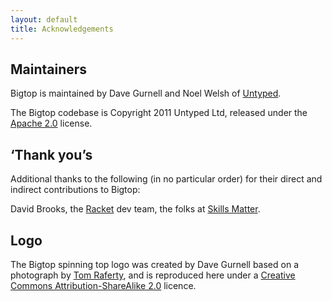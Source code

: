 ```yaml
---
layout: default
title: Acknowledgements
---
```


Maintainers
-----------

Bigtop is maintained by Dave Gurnell and Noel Welsh of [Untyped].

The Bigtop codebase is Copyright 2011 Untyped Ltd, released under the [Apache 2.0] license. 

‘Thank you’s
------------

Additional thanks to the following (in no particular order) for their direct and indirect contributions to Bigtop:

David Brooks, the [Racket] dev team, the folks at [Skills Matter].

Logo
----

The Bigtop spinning top logo was created by Dave Gurnell based on a photograph by [Tom Raferty], and is reproduced here under a [Creative Commons Attribution-ShareAlike 2.0][CC-BY-SA-20] licence.

[Untyped]: http://untyped.com
[Apache 2.0]: http://www.apache.org/licenses/LICENSE-2.0

[Racket]: http://racket-lang.org
[Skills Matter]: http://skillsmatter.com

[Tom Raferty]: http://www.flickr.com/photos/traftery/5749568477/
[CC-BY-SA-20]: http://creativecommons.org/licenses/by-sa/2.0/deed.en_GB